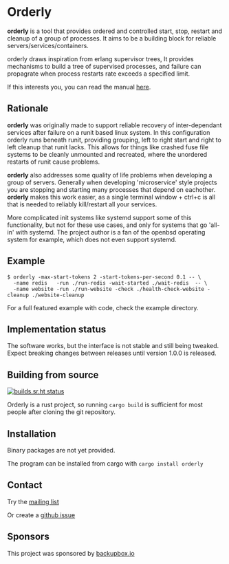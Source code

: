 # Orderly

**orderly** is a tool that provides ordered and controlled start, stop,
restart and cleanup of a group of processes. It aims to be a building
block for reliable servers/services/containers.

orderly draws inspiration from erlang supervisor trees, It provides
mechanisms to build a tree of supervised processes, and failure can
propagrate when process restarts rate exceeds a specified limit.

If this interests you, you can read the manual [here](man/orderly.1.md).

## Rationale

**orderly** was originally made to support reliable recovery of
inter-dependant services after failure on a runit based linux system. In
this configuration orderly runs beneath runit, providing grouping, left
to right start and right to left cleanup that runit lacks. This allows
for things like crashed fuse file systems to be cleanly unmounted and
recreated, where the unordered restarts of runit cause problems.

**orderly** also addresses some quality of life problems when developing
a group of servers. Generally when developing 'microservice' style
projects you are stopping and starting many processes that depend on
eachother. **orderly** makes this work easier, as a single terminal
window + ctrl+c is all that is needed to reliably kill/restart all your
services.

More complicated init systems like systemd support some of this
functionality, but not for these use cases, and only for systems that go
'all-in' with systemd. The project author is a fan of the openbsd
operating system for example, which does not even support systemd.

## Example

``` 
$ orderly -max-start-tokens 2 -start-tokens-per-second 0.1 -- \
  -name redis   -run ./run-redis -wait-started ./wait-redis  -- \
  -name website -run ./run-website -check ./health-check-website -cleanup ./website-cleanup 
```

For a full featured example with code, check the example directory.

## Implementation status

The software works, but the interface is not stable and still being
tweaked. Expect breaking changes between releases until version 1.0.0 is
released.

## Building from source

[![builds.sr.ht
status](https://builds.sr.ht/~ach/orderly.svg)](https://builds.sr.ht/~ach/orderly?)

Orderly is a rust project, so running `cargo build` is sufficient for
most people after cloning the git repository.

## Installation

Binary packages are not yet provided.

The program can be installed from cargo with `cargo install orderly`

## Contact

Try the [mailing list](https://lists.sr.ht/~ach/orderly-dev)

Or create a [github
issue](https://github.com/andrewchambers/orderly/issues)

## Sponsors

This project was sponsored by [backupbox.io](https://backupbox.io)
